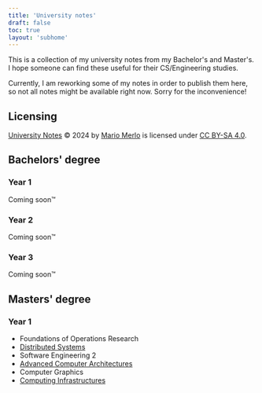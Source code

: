 ```yaml
---
title: 'University notes'
draft: false
toc: true
layout: 'subhome'
---
```


This is a collection of my university notes from my Bachelor's and Master's. I hope someone can find these useful for their CS/Engineering studies.

Currently, I am reworking some of my notes in order to publish them here, so not all notes might be available right now. Sorry for the inconvenience!

## Licensing

[University Notes](https://mariomerlo.me/notes) © 2024 by [Mario Merlo](https://mariomerlo.me) is licensed under [CC BY-SA 4.0](https://creativecommons.org/licenses/by-sa/4.0/?ref=chooser-v1).

## Bachelors' degree

### Year 1

Coming soon™

### Year 2

Coming soon™

### Year 3

Coming soon™

## Masters' degree

### Year 1

- Foundations of Operations Research
- [Distributed Systems](ds23)
- Software Engineering 2
- [Advanced Computer Architectures](aca24)
- Computer Graphics
- [Computing Infrastructures](ci24)
